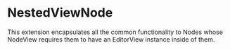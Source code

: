 # NestedViewNode

This extension encapsulates all the common functionality to Nodes whose
NodeView requires them to have an EditorView instance inside of them.

